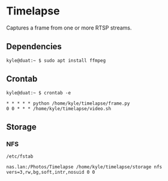 # Timelapse

Captures a frame from one or more RTSP streams.

## Dependencies

```
kyle@duat:~ $ sudo apt install ffmpeg
```

## Crontab

```
kyle@duat:~ $ crontab -e
```

```
* * * * * python /home/kyle/timelapse/frame.py
0 0 * * * /home/kyle/timelapse/video.sh
```

## Storage

### NFS

`/etc/fstab`

```
nas.lan:/Photos/Timelapse /home/kyle/timelapse/storage nfs vers=3,rw,bg,soft,intr,nosuid 0 0
```
